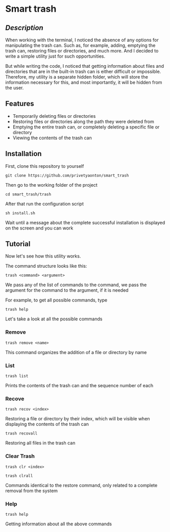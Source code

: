 # Smart trash
## _Description_

When working with the terminal, I noticed the absence of any options for manipulating the trash can. Such as, for example, adding, emptying the trash can, restoring files or directories, and much more. And I decided to write a simple utility just for such opportunities.

But while writing the code, I noticed that getting information about files and directories that are in the built-in trash can is either difficult or impossible. Therefore, my utility is a separate hidden folder, which will store the information necessary for this, and most importantly, it will be hidden from the user.

## Features

- Temporarily deleting files or directories
- Restoring files or directories along the path they were deleted from
- Emptying the entire trash can, or completely deleting a specific file or directory
- Viewing the contents of the trash can

## Installation

First, clone this repository to yourself

```
git clone https://github.com/privetyaonton/smart_trash
```

Then go to the working folder of the project

```
cd smart_trash/trash
```

After that run the configuration script

```
sh install.sh
```

Wait until a message about the complete successful installation is displayed on the screen and you can work

## Tutorial

Now let's see how this utility works.

The command structure looks like this:

```
trash <command> <argument>
```

We pass any of the list of commands to the command, we pass the argument for the command to the argument, if it is needed

For example, to get all possible commands, type
```
trash help
```

Let's take a look at all the possible commands
### Remove

```
trash remove <name>
```

This command organizes the addition of a file or directory by name

### List

```
trash list
```

Prints the contents of the trash can and the sequence number of each

### Recove

```
trash recov <index>
```

Restoring a file or directory by their index, which will be visible when displaying the contents of the trash can

```
trash recovall
```

Restoring all files in the trash can

### Clear Trash

```
trash clr <index>

trash clrall
```

Commands identical to the restore command, only related to a complete removal from the system

### Help

```
trash help
```

Getting information about all the above commands



